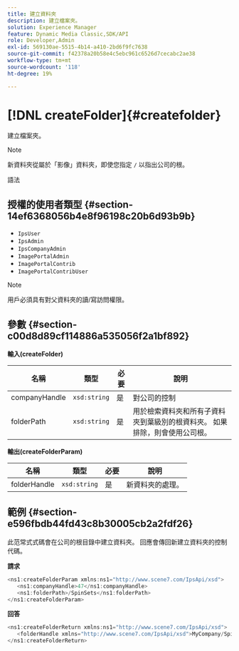 ```yaml
---
title: 建立資料夾
description: 建立檔案夾。
solution: Experience Manager
feature: Dynamic Media Classic,SDK/API
role: Developer,Admin
exl-id: 569130ae-5515-4b14-a410-2bd6f9fc7638
source-git-commit: f42378a20b58e4c5ebc961c6526d7cecabc2ae38
workflow-type: tm+mt
source-wordcount: '118'
ht-degree: 19%

---
```


# [!DNL createFolder]{#createfolder}

建立檔案夾。

>[!NOTE]
>
>新資料夾從屬於「影像」資料夾，即使您指定 `/` 以指出公司的根。

語法

## 授權的使用者類型 {#section-14ef6368056b4e8f96198c20b6d93b9b}

* `IpsUser`
* `IpsAdmin`
* `IpsCompanyAdmin`
* `ImagePortalAdmin`
* `ImagePortalContrib`
* `ImagePortalContribUser`

>[!NOTE]
>
>用戶必須具有對父資料夾的讀/寫訪問權限。

## 參數 {#section-c00d8d89cf114886a535056f2a1bf892}

**輸入(createFolder)**

| 名稱 | 類型 | 必要 | 說明 |
|---|---|---|---|
| companyHandle | `xsd:string` | 是 | 對公司的控制 |
| folderPath | `xsd:string` | 是 | 用於檢索資料夾和所有子資料夾到葉級別的根資料夾。 如果排除，則會使用公司根。 |

**輸出(createFolderParam)**

| 名稱 | 類型 | 必要 | 說明 |
|---|---|---|---|
| folderHandle | `xsd:string` | 是 | 新資料夾的處理。 |

## 範例 {#section-e596fbdb44fd43c8b30005cb2a2fdf26}

此范常式式碼會在公司的根目錄中建立資料夾。 回應會傳回新建立資料夾的控制代碼。

**請求**

```java
<ns1:createFolderParam xmlns:ns1="http://www.scene7.com/IpsApi/xsd">
   <ns1:companyHandle>47</ns1:companyHandle>
   <ns1:folderPath>/SpinSets</ns1:folderPath>
</ns1:createFolderParam>
```

**回答**

```java
<ns1:createFolderReturn xmlns:ns1="http://www.scene7.com/IpsApi/xsd">
   <folderHandle xmlns="http://www.scene7.com/IpsApi/xsd">MyCompany/SpinSets/</folderHandle>
</ns1:createFolderReturn>
```
